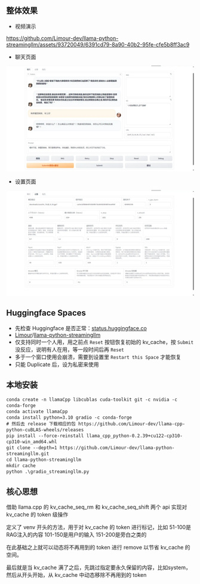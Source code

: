 ## 整体效果
+ 视频演示

https://github.com/Limour-dev/llama-python-streamingllm/assets/93720049/6391cd79-8a90-40b2-95fe-cfe5b8ff3ac9

+ 聊天页面

![聊天](https://raw.githubusercontent.com/Limour-dev/llama-python-streamingllm/main/2024-02/chrome_rMYBToBhpg.webp)
+ 设置页面

![设置](https://raw.githubusercontent.com/Limour-dev/llama-python-streamingllm/main/2024-02/chrome_BfYDpFh9WA.webp)

## Huggingface Spaces
+ 先检查 Huggingface 是否正常：[status.huggingface.co](https://status.huggingface.co/)
+ [Limour](https://huggingface.co/Limour)/[llama-python-streamingllm](https://huggingface.co/spaces/Limour/llama-python-streamingllm)
+ 仅支持同时一个人用，用之前点 `Reset` 按钮恢复初始的 kv_cache，按 `Submit` 没反应，说明有人在用，等一段时间后再 `Reset`
+ 多于一个窗口使用会崩溃，需要到设置里 `Restart this Space` 才能恢复
+ 只能 Duplicate 后，设为私密来使用

## 本地安装
```powershel
conda create -n llamaCpp libcublas cuda-toolkit git -c nvidia -c conda-forge
conda activate llamaCpp
conda install python=3.10 gradio -c conda-forge
# 然后去 release 下载相应的包 https://github.com/Limour-dev/llama-cpp-python-cuBLAS-wheels/releases
pip install --force-reinstall llama_cpp_python-0.2.39+cu122-cp310-cp310-win_amd64.whl
git clone --depth=1 https://github.com/Limour-dev/llama-python-streamingllm.git
cd llama-python-streamingllm
mkdir cache
python .\gradio_streamingllm.py
```

## 核心思想
借助 llama.cpp 的 kv_cache_seq_rm 和 kv_cache_seq_shift 两个 api 实现对 kv_cache 的 token 级操作 
 
定义了 venv 开头的方法，用于对 kv_cache 的 token 进行标记，比如 51-100是RAG注入的内容 101-150是用户的输入 151-200是旁白之类的 
 
在此基础之上就可以动态将不再用到的 token 进行 remove 以节省 kv_cache 的空间。 
 
最后就是当 kv_cache 满了之后，先跳过指定要永久保留的内容，比如system，然后从开头开始，从 kv_cache 中动态移除不再用到的 token 
